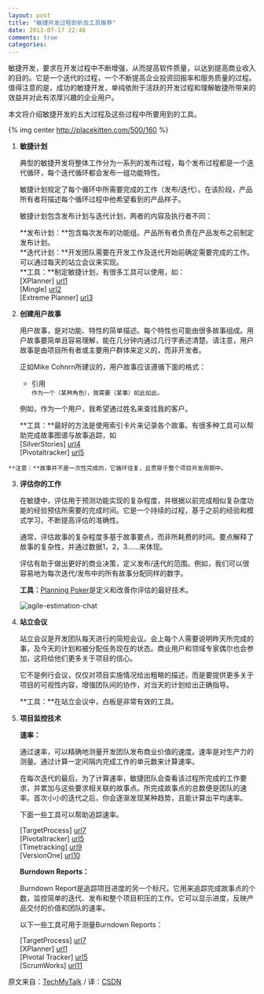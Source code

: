 ```yaml
---
layout: post
title: "敏捷开发过程剖析及工具推荐"
date: 2013-07-17 22:48
comments: true
categories: 
---
```

敏捷开发，要求在开发过程中不断增强，从而提高软件质量，以达到提高商业收入的目的。它是一个迭代的过程，一个不断提高企业投资回报率和服务质量的过程。值得注意的是，成功的敏捷开发，单纯依附于活跃的开发过程和理解敏捷所带来的效益并对此有浓厚兴趣的企业用户。 

本文将介绍敏捷开发的五大过程及这些过程中所要用到的工具。 

{% img center http://placekitten.com/500/160 %} 
<!--more-->

1. **敏捷计划** 

	典型的敏捷开发将整体工作分为一系列的发布过程，每个发布过程都是一个迭代循环，每个迭代循环都会发布一组功能特性。 

	敏捷计划规定了每个循环中所需要完成的工作（发布/迭代）。在该阶段，产品所有者将描述每个循环过程中他希望看到的产品样子。 

	敏捷计划包含发布计划与迭代计划，两者的内容及执行者不同： 

	**发布计划：**包含每次发布的功能组。产品所有者负责在产品发布之前制定发布计划。  
	**迭代计划：**开发团队需要在开发工作及迭代开始前确定需要完成的工作。可以通过每天的站立会议来实现。  
	**工具：**制定敏捷计划，有很多工具可以使用，如：   
	[XPlanner] [url1]  
	[Mingle] [url2]  
	[Extreme Planner] [url3]

[url1]:http://www.xplanner.org/
[url2]:http://www.xplanner.org/
[url3]:http://www.extremeplanner.com/  



2. **创建用户故事** 

	用户故事，是对功能、特性的简单描述。每个特性也可能由很多故事组成。用户故事要简单且容易理解，能在几分钟内通过几行字表述清楚。请注意，用户故事是由项目所有者或主要用户群体来定义的，而非开发者。 

	正如Mike Cohnrn所建议的，用户故事应该遵循下面的格式：  

	*   引用  
    `作为一个（某种角色），我需要（某事）如此如此。`

	例如，作为一个用户，我希望通过姓名来查找我的客户。 

	**工具：**最好的方法是使用索引卡片来记录各个故事。有很多种工具可以帮助完成故事图谱与故事追踪，如   
	[SilverStories] [url4]  
	[Pivotaltracker] [url5]  

[url4]:http://toolsforagile.com/silverstories/
[url5]:http://www.pivotaltracker.com/

	**注意：**故事并不是一次性完成的，它循环往复，且贯穿于整个项目开发周期中。   

3. **评估你的工作** 

	在敏捷中，评估用于预测功能实现的复杂程度，并根据以前完成相似复杂度功能的经验预估所需要的完成时间。它是一个持续的过程，基于之前的经验和模式学习，不断提高评估的准确性。 

	通常，评估故事的复杂程度多基于故事要点，而非所耗费的时间。要点解释了故事的复杂性，并通过数据1，2，3……来体现。 

	评估有助于做出更好的商业决策，定义发布/迭代的范围。例如，我们可以很容易地为每次迭代/发布中的所有故事分配同样的数字。 

	**工具：**[Planning Poker][url6]是定义和改善你评估的最好技术。  

	![agile-estimation-chat](http://techmytalk.files.wordpress.com/2013/07/agile-estimation-chat.jpg) 

[url6]:http://www.planningpoker.com/

4.  **站立会议** 

	站立会议是开发团队每天进行的简短会议。会上每个人需要说明昨天所完成的事，及今天的计划和被分配任务现在的状态。商业用户和领域专家偶尔也会参加，这将给他们更多关于项目的信心。 

	它不是例行会议，仅仅对项目实施情况给出粗略的描述，而是要提供更多关于项目的可视性内容，增强团队间的协作，对当天的计划给出正确指导。 

	**工具：**在站立会议中，白板是非常有效的工具。 

5.  **项目监控技术** 

	**速率：** 

	通过速率，可以精确地测量开发团队发布商业价值的速度。速率是对生产力的测量。通过计算一定间隔内完成工作的单元数来计算速率。 

	在每次迭代的最后，为了计算速率，敏捷团队会查看该过程所完成的工作要求，并累加与这些要求相关联的故事点。所完成故事点的总数便是团队的速率。首次小小的迭代之后，你会逐渐发现某种趋势，且能计算出平均速率。 

	下面一些工具可以帮助追踪速率。 

	[TargetProcess] [url7]  
	[Pivotaltracker] [url5]  
	[Timetracking] [url9]  
	[VersionOne] [url10]  

	**Burndown Reports：** 

	Burndown  Report是追踪项目进度的另一个标尺。它用来追踪完成故事点的个数，监控简单的迭代、发布和整个项目积压的工作。它可以显示进度，反映产品交付的价值和团队的速率。 

	以下一些工具可用于测量Burndown Reports： 

	[TargetProcess] [url7]  
	[XPlanner] [url1]  
	[Pivotal Tracker] [url5]  
	[ScrumWorks] [url11]


原文来自：[TechMyTalk][url12] / 译：[CSDN][url8]

[url7]:http://www.targetprocess.com/
[url8]:http://www.csdn.net/article/2013-07-16/2816244
[url9]:http://slimtimer.com/
[url10]:http://www.versionone.com/
[url11]:http://danube.com/scrumworks/basic
[url12]:http://techmytalk.com/2013/07/14/agile-software-development-process/